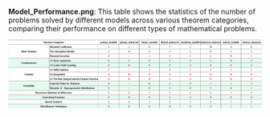 **Model_Performance.png**: This table shows the statistics of the number of problems solved by different models across various theorem categories, comparing their performance on different types of mathematical problems.

![Model Performance](https://raw.githubusercontent.com/BeibeiX0/accept/main/Model_Performance.png)
